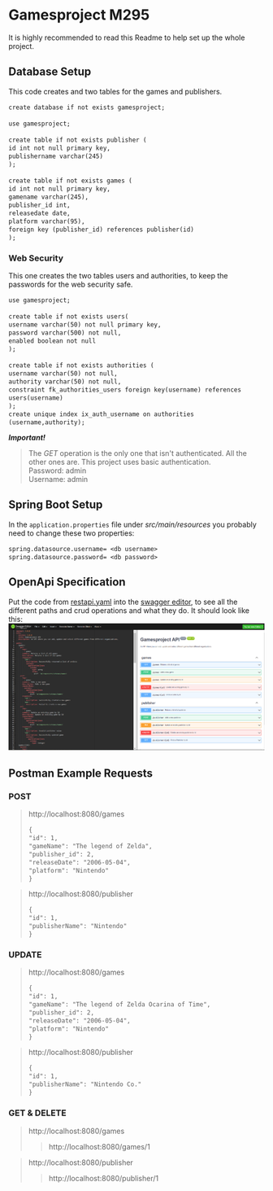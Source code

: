 # Gamesproject M295

It is highly recommended to read this Readme to help set up the whole project.

## Database Setup

This code creates and two tables for the games and publishers.
```
create database if not exists gamesproject;

use gamesproject;

create table if not exists publisher (
id int not null primary key,
publishername varchar(245)
);

create table if not exists games (
id int not null primary key,
gamename varchar(245),
publisher_id int,
releasedate date,
platform varchar(95),
foreign key (publisher_id) references publisher(id)
);
```
### Web Security
This one creates the two tables users and authorities, to keep the passwords for the web security safe.

``` 
use gamesproject;

create table if not exists users(
username varchar(50) not null primary key,
password varchar(500) not null,
enabled boolean not null
);

create table if not exists authorities (
username varchar(50) not null,
authority varchar(50) not null,
constraint fk_authorities_users foreign key(username) references users(username)
);
create unique index ix_auth_username on authorities (username,authority);
```

***Important!***
> The _GET_ operation is the only one that isn't authenticated. All the other ones are. This project uses basic authentication.  
> Password: admin  
> Username: admin


## Spring Boot Setup

In the `application.properties` file under _src/main/resources_ you probably need to change these two properties:
``` 
spring.datasource.username= <db username>
spring.datasource.password= <db password>
```

## OpenApi Specification

Put the code from [restapi.yaml](src/main/resources/restapi.yaml) into the [swagger editor](https://editor.swagger.io/), to see all the different paths and crud operations and what they do. It should look like this:
![img.png](openapi.png)

## Postman Example Requests

### POST
> http://localhost:8080/games
> ```
> {
> "id": 1,
> "gameName": "The legend of Zelda",
> "publisher_id": 2,
> "releaseDate": "2006-05-04",
> "platform": "Nintendo"
> }
> ```

> http://localhost:8080/publisher
> ```
> {
> "id": 1,
> "publisherName": "Nintendo"
> }
> ```


### UPDATE
> http://localhost:8080/games
>```
> {
> "id": 1,
> "gameName": "The legend of Zelda Ocarina of Time",
> "publisher_id": 2,
> "releaseDate": "2006-05-04",
> "platform": "Nintendo"
> }
> ```

> http://localhost:8080/publisher
> ```
> {
> "id": 1,
> "publisherName": "Nintendo Co."
> }
> ```


### GET & DELETE
> http://localhost:8080/games
> > http://localhost:8080/games/1

> http://localhost:8080/publisher
> > http://localhost:8080/publisher/1
